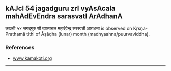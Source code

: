## kAJcI 54 jagadguru zrI vyAsAcala mahAdEvEndra sarasvatI ArAdhanA

काञ्ची ५४ जगद्गुरु श्री व्यासाचल महादेवेन्द्र सरस्वती आराधना is observed on Kṛṣṇa-Prathamā tithi of Āṣāḍha (lunar) month (madhyaahna/puurvaviddha).


### References
* www.kamakoti.org

---
